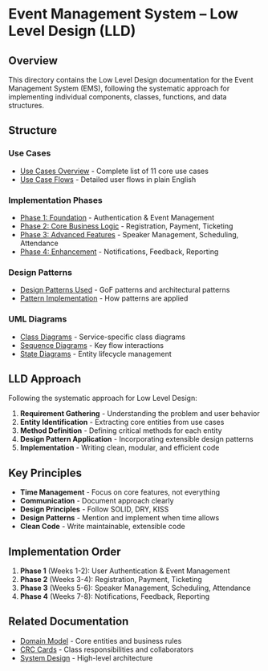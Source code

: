 # Event Management System – Low Level Design (LLD)

## Overview

This directory contains the Low Level Design documentation for the Event Management System (EMS), following the systematic approach for implementing individual components, classes, functions, and data structures.

## Structure

### Use Cases
- [Use Cases Overview](./use-cases/use-cases-overview.md) - Complete list of 11 core use cases
- [Use Case Flows](./use-cases/use-case-flows.md) - Detailed user flows in plain English

### Implementation Phases
- [Phase 1: Foundation](./phases/phase1-foundation.md) - Authentication & Event Management
- [Phase 2: Core Business Logic](./phases/phase2-core-business.md) - Registration, Payment, Ticketing
- [Phase 3: Advanced Features](./phases/phase3-advanced-features.md) - Speaker Management, Scheduling, Attendance
- [Phase 4: Enhancement](./phases/phase4-enhancement.md) - Notifications, Feedback, Reporting

### Design Patterns
- [Design Patterns Used](./design-patterns/patterns-used.md) - GoF patterns and architectural patterns
- [Pattern Implementation](./design-patterns/pattern-implementation.md) - How patterns are applied

### UML Diagrams
- [Class Diagrams](./uml/class-diagrams/) - Service-specific class diagrams
- [Sequence Diagrams](./uml/sequence-diagrams/) - Key flow interactions
- [State Diagrams](./uml/state-diagrams/) - Entity lifecycle management

## LLD Approach

Following the systematic approach for Low Level Design:

1. **Requirement Gathering** - Understanding the problem and user behavior
2. **Entity Identification** - Extracting core entities from use cases
3. **Method Definition** - Defining critical methods for each entity
4. **Design Pattern Application** - Incorporating extensible design patterns
5. **Implementation** - Writing clean, modular, and efficient code

## Key Principles

- **Time Management** - Focus on core features, not everything
- **Communication** - Document approach clearly
- **Design Principles** - Follow SOLID, DRY, KISS
- **Design Patterns** - Mention and implement when time allows
- **Clean Code** - Write maintainable, extensible code

## Implementation Order

1. **Phase 1** (Weeks 1-2): User Authentication & Event Management
2. **Phase 2** (Weeks 3-4): Registration, Payment, Ticketing
3. **Phase 3** (Weeks 5-6): Speaker Management, Scheduling, Attendance
4. **Phase 4** (Weeks 7-8): Notifications, Feedback, Reporting

## Related Documentation

- [Domain Model](../domain-model/domain-model.md) - Core entities and business rules
- [CRC Cards](../domain-model/crc-cards/crc-cards.md) - Class responsibilities and collaborators
- [System Design](../system-design/sys-design.drawio) - High-level architecture

